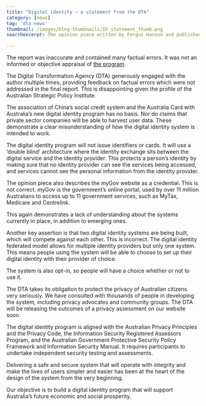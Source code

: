 ```yaml
---
title: "Digital identity — a statement from the DTA"
category: [news]
tag: 'dta news'
thumbnail: /images/blog-thumbnails/ID_statement_thumb.png
searchexcerpt: The opinion piece written by Fergus Hanson and published by the Australian Strategic Policy Institute misrepresents Australia’s digital identity program.

---
```

The report was inaccurate and contained many factual errors. It was not an informed or objective appraisal of [the program](https://beta.dta.gov.au/our-projects/digital-identity).

The Digital Transformation Agency (DTA) generously engaged with the author multiple times, providing feedback on factual errors which were not addressed in the final report. This is disappointing given the profile of the Australian Strategic Policy Institute.

The association of China’s social credit system and the Australia Card with Australia’s new digital identity program has no basis. Nor do claims that private sector companies will be able to harvest user data. These demonstrate a clear misunderstanding of how the digital identity system is intended to work.

The digital identity program will not issue identifiers or cards. It will use a ‘double blind’ architecture where the identity exchange sits between the digital service and the identity provider. This protects a person’s identity by making sure that no identity provider can see the services being accessed, and services cannot see the personal information from the identity provider.

The opinion piece also describes the myGov website as a credential. This is not correct. myGov is the government’s online portal, used by over 11 million Australians to access up to 11 government services, such as MyTax, Medicare and Centrelink.

This again demonstrates a lack of understanding about the systems currently in place, in addition to emerging ones.

Another key assertion is that two digital identity systems are being built, which will compete against each other. This is incorrect. The digital identity federated model allows for multiple identity providers but only one system. This means people using the system will be able to choose to set up their digital identity with their provider of choice.

The system is also opt-in, so people will have a choice whether or not to use it.

The DTA takes its obligation to protect the privacy of Australian citizens very seriously. We have consulted with thousands of people in developing the system, including privacy advocates and community groups. The DTA will be releasing the outcomes of a privacy assessment on our website soon.

The digital identity program is aligned with the Australian Privacy Principles and the Privacy Code, the Information Security Registered Assessors Program, and the Australian Government Protective Security Policy Framework and Information Security Manual. It requires participants to undertake independent security testing and assessments.

Delivering a safe and secure system that will operate with integrity and make the lives of users simpler and easier has been at the heart of the design of the system from the very beginning.

Our objective is to build a digital identity program that will support Australia’s future economic and social prosperity.
